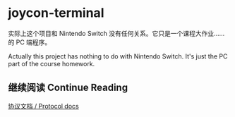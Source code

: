 # joycon-terminal

实际上这个项目和 Nintendo Switch 没有任何关系。它只是一个课程大作业……的 PC 端程序。

Actually this project has nothing to do with Nintendo Switch. It's just the PC part of the course homework.

## 继续阅读 Continue Reading

[协议文档 / Protocol docs](docs/protocol.md)
